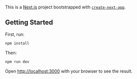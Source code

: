 This is a [Next.js](https://nextjs.org/) project bootstrapped with [`create-next-app`](https://github.com/vercel/next.js/tree/canary/packages/create-next-app).

## Getting Started

First, run:

```bash
npm install
```

Then: 
```bash
npm run dev
```

Open [http://localhost:3000](http://localhost:3000) with your browser to see the result.
